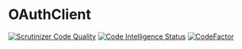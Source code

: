 # OAuthClient

[![Scrutinizer Code Quality](https://scrutinizer-ci.com/g/Jagepard/OAuthClient/badges/quality-score.png?b=master)](https://scrutinizer-ci.com/g/Jagepard/OAuthClient/?branch=master)
[![Code Intelligence Status](https://scrutinizer-ci.com/g/Jagepard/OAuthClient/badges/code-intelligence.svg?b=master)](https://scrutinizer-ci.com/code-intelligence)
[![CodeFactor](https://www.codefactor.io/repository/github/jagepard/rudra-oauthclient/badge)](https://www.codefactor.io/repository/github/jagepard/rudra-oauthclient)
